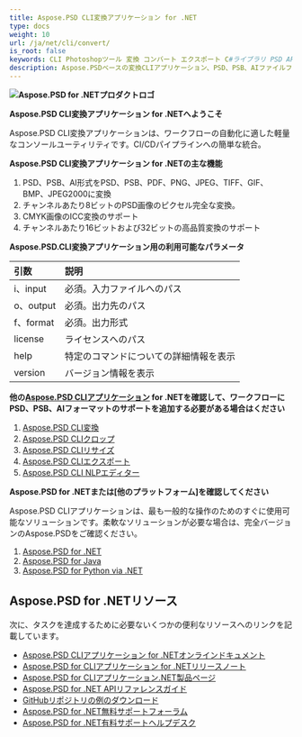 ```yaml
---
title: Aspose.PSD CLI変換アプリケーション for .NET
type: docs
weight: 10
url: /ja/net/cli/convert/
is_root: false
keywords: CLI Photoshopツール 変換 コンバート エクスポート C#ライブラリ PSD API
description: Aspose.PSDベースの変換CLIアプリケーション、PSD、PSB、AIファイルフォーマット用。コード不要のCI/CD自動化。PSD、PSB、AIからPDF、TIFF、JPEG、JPEG2000、PNG、GIF、BMPへの変換をサポート。Adobe PhotoshopまたはAdobe Illustratorのインストールは不要で、コンソールから追加のコードなしで実行できます。
---
```


**![Aspose.PSD for .NETプロダクトロゴ](home_1.png)**

**Aspose.PSD CLI変換アプリケーション for .NETへようこそ**

Aspose.PSD CLI変換アプリケーションは、ワークフローの自動化に適した軽量なコンソールユーティリティです。CI/CDパイプラインへの簡単な統合。

**Aspose.PSD CLI変換アプリケーション for .NETの主な機能**

1. PSD、PSB、AI形式をPSD、PSB、PDF、PNG、JPEG、TIFF、GIF、BMP、JPEG2000に変換
2. チャンネルあたり8ビットのPSD画像のピクセル完全な変換。
3. CMYK画像のICC変換のサポート
4. チャンネルあたり16ビットおよび32ビットの高品質変換のサポート

**Aspose.PSD.CLI変換アプリケーション用の利用可能なパラメータ**

| **引数**  | **説明**                   |
|:-----------|:--------------------------|
| i、input   | 必須。入力ファイルへのパス   |
| o、output  | 必須。出力先のパス         |
| f、format  | 必須。出力形式             |
| license    | ライセンスへのパス         |
| help       | 特定のコマンドについての詳細情報を表示 |
| version    | バージョン情報を表示       |

**他の[Aspose.PSD CLIアプリケーション](https://docs.aspose.com/psd/net/cli) for .NETを確認して、ワークフローにPSD、PSB、AIフォーマットのサポートを追加する必要がある場合はください** 

1. [Aspose.PSD CLI変換](/psd/ja/net/cli/convert)
2. [Aspose.PSD CLIクロップ](/psd/ja/net/cli/crop)
3. [Aspose.PSD CLIリサイズ](/psd/ja/net/cli/resize)
4. [Aspose.PSD CLIエクスポート](/psd/ja/net/cli/export)
5. [Aspose.PSD CLI NLPエディター](/psd/ja/net/cli/nlp-editor)

**Aspose.PSD for .NETまたは[他のプラットフォーム]を確認してください**

Aspose.PSD CLIアプリケーションは、最も一般的な操作のためのすぐに使用可能なソリューションです。柔軟なソリューションが必要な場合は、完全バージョンのAspose.PSDをご確認ください。

1. [Aspose.PSD for .NET](https://releases.aspose.com/psd/net/)
2. [Aspose.PSD for Java](https://releases.aspose.com/psd/java/) 
3. [Aspose.PSD for Python via .NET](https://releases.aspose.com/psd/python-net/)

## **Aspose.PSD for .NETリソース**

次に、タスクを達成するために必要ないくつかの便利なリソースへのリンクを記載しています。

- [Aspose.PSD CLIアプリケーション for .NETオンラインドキュメント](/psd/ja/net/cli/convert)
- [Aspose.PSD for CLIアプリケーション for .NETリリースノート](/psd/ja/net/cli/convert/release-notes/)
- [Aspose.PSD for CLIアプリケーション.NET製品ページ](https://products.aspose.com/psd/net/cli)
- [Aspose.PSD for .NET APIリファレンスガイド](https://reference.aspose.com/net/psd)
- [GitHubリポジトリの例のダウンロード](https://github.com/aspose-psd/CLI-Applications)
- [Aspose.PSD for .NET無料サポートフォーラム](https://forum.aspose.com/c/psd)
- [Aspose.PSD for .NET有料サポートヘルプデスク](https://helpdesk.aspose.com/)
